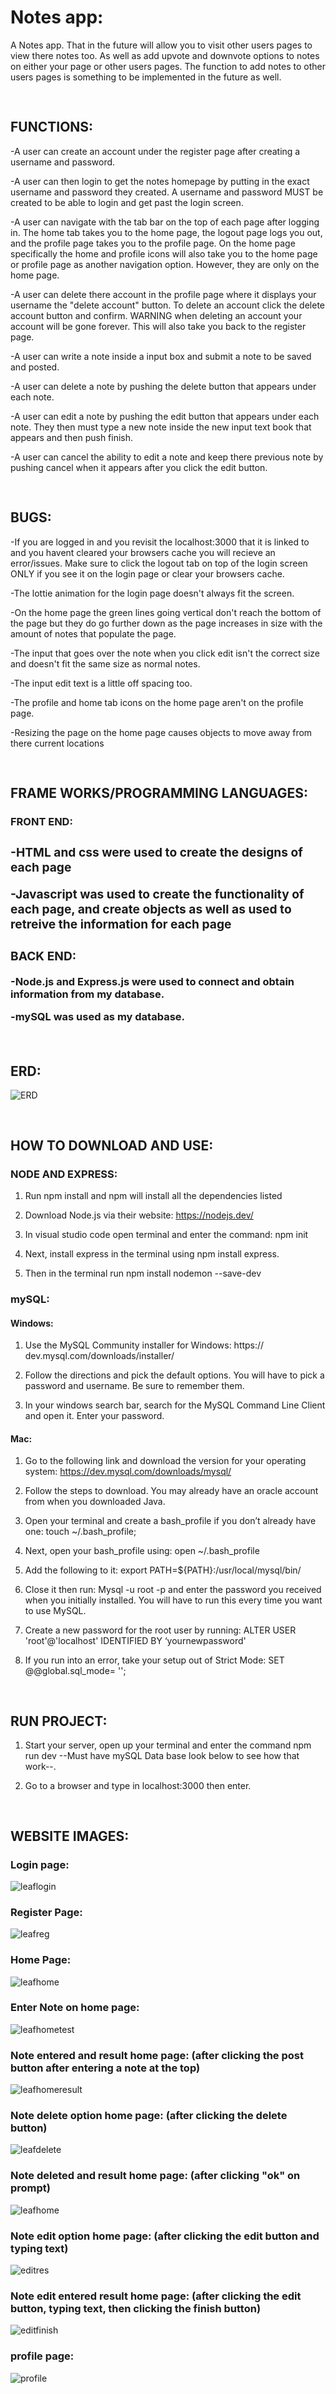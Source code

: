 ﻿
**<h1>Notes app:</h1>**

A Notes app. That in the future will allow you to visit other users pages to view there notes too. As well as add upvote and downvote options to notes on either your page or other users pages. The function to add notes to other users pages is something to be implemented in the future as well.

<pre>

</pre>

**<h2>FUNCTIONS:</h2>**

-A user can create an account under the register page after creating a username and password.

-A user can then login to get the notes homepage by putting in the exact username and password they created. A username and password MUST be created to be able to login and get past the login screen.

-A user can navigate with the tab bar on the top of each page after logging in. The home tab takes you to the home page, the logout page logs you out, and the profile page takes you to the profile page. On the home page specifically the home and profile icons will also take you to the home page or profile page as another navigation option. However, they are only on the home page.

-A user can delete there account in the profile page
where it displays your username the "delete account" button. To delete an account click the delete account button and confirm. WARNING when deleting an account your account will be gone forever. This will also take you back to the register page.

-A user can write a note inside a input box and submit a note to be saved and posted.

-A user can delete a note by pushing the delete button that appears under each note.

-A user can edit a note by pushing the edit button that appears under each note. They then must type a new note inside the new input text book that appears and then push finish.

-A user can cancel the ability to edit a note and keep there previous note by pushing cancel when it appears after you click the edit button.

<pre>

</pre>

**<h2>BUGS:</h2>**

-If you are logged in and you revisit the localhost:3000 that it is linked to and you havent cleared your browsers cache you will recieve an error/issues. Make sure to click the logout tab on top of the login screen ONLY if you see it on the login page or clear your browsers cache.

-The lottie animation for the login page doesn't always fit the screen.

-On the home page the green lines going vertical don't reach the bottom of the page but they do go further down as the page increases in size with the amount of notes that populate the page.

-The input that goes over the note when you click edit isn't the correct size and doesn't fit the same size as normal notes.

-The input edit text is a little off spacing too.

-The profile and home tab icons on the home page aren't on the profile page.

-Resizing the page on the home page causes objects to move away from there current locations

<pre>

</pre>

**<h2>FRAME WORKS/PROGRAMMING LANGUAGES:</h2>**

**<h3>FRONT END:<h3>**

-HTML and css were used to create the designs of each page

-Javascript was used to create the functionality of each page, and create objects as well as used to retreive the information for each page

**<h3>BACK END:</h3>**

-Node.js and Express.js were used to connect and obtain information from my database.

-mySQL was used as my database.

<pre>

</pre>

**<h2>ERD:</h2>**

![ERD](https://user-images.githubusercontent.com/77566307/168484555-8f56814c-563e-413c-8966-2725021e5458.png)

<pre>

</pre>

**<h2>HOW TO DOWNLOAD AND USE:</h2>**

**<h3>NODE AND EXPRESS:</h3>**

1. Run npm install and npm will install all the dependencies listed

2. Download Node.js via their website: https://nodejs.dev/

3. In visual studio code open terminal and enter the command: npm init

4. Next, install express in the terminal using npm install express.

5. Then in the terminal run npm install nodemon --save-dev

**<h3>mySQL:</h3>**

**<h4>Windows:</h4>**

1. Use the MySQL Community installer for Windows: https:// dev.mysql.com/downloads/installer/

2. Follow the directions and pick the default options. You will have to pick a password and username. Be sure to remember them.

3. In your windows search bar, search for the MySQL Command Line Client and open it. Enter your password.

**<h4>Mac:</h4>**

1. Go to the following link and download the version for your operating system: https://dev.mysql.com/downloads/mysql/

2. Follow the steps to download. You may already have an oracle account from when you downloaded Java.

3. Open your terminal and create a bash_profile if you don’t already have one: touch ~/.bash_profile;

4. Next, open your bash_profile using: open ~/.bash_profile

5. Add the following to it: export PATH=${PATH}:/usr/local/mysql/bin/

6. Close it then run: Mysql -u root -p and enter the password you received when you initially installed. You will have to run this every time you want to use MySQL.

7. Create a new password for the root user by running: ALTER USER 'root'@'localhost' IDENTIFIED BY ‘yournewpassword'

8. If you run into an error, take your setup out of Strict Mode: SET @@global.sql_mode= '';

<pre>

</pre>

**<h2>RUN PROJECT:</h2>**

1. Start your server, open up your terminal and enter the command npm run dev --Must have mySQL Data base look below to see how that work--.

2. Go to a browser and type in localhost:3000 then enter.

<pre>

</pre>

**<h2>WEBSITE IMAGES:</h2>**

<h3>Login page:</h3>

![leaflogin](https://user-images.githubusercontent.com/77566307/168485196-990e41a9-2334-49f4-9e3f-c16482249863.png)

<h3>Register Page:</h3>

![leafreg](https://user-images.githubusercontent.com/77566307/168485197-5b19307f-420e-44c8-9590-f0e4a6d3d872.png)

 <h3>Home Page:</h3>

![leafhome](https://user-images.githubusercontent.com/77566307/168485204-68cb139c-b954-47bb-9ff0-ae63f69eb3d0.png)

<h3>Enter Note on home page:</h3>

![leafhometest](https://user-images.githubusercontent.com/77566307/168485214-cf50a675-25fd-472e-805d-037a7e2aac53.png)

<h3>Note entered and result home page: (after clicking the post button after entering a note at the top)</h3>

![leafhomeresult](https://user-images.githubusercontent.com/77566307/168485218-04ce1af2-fbb9-49cc-af65-9f4a88e4a354.png)

<h3>Note delete option home page: (after clicking the delete button)</h3>

![leafdelete](https://user-images.githubusercontent.com/77566307/168485224-f660f5e4-24e4-4a40-8275-7a7aa3e80568.png)

<h3>Note deleted and result home page: (after clicking "ok" on prompt)</h3>

![leafhome](https://user-images.githubusercontent.com/77566307/168485232-a8eccb87-2cb8-4320-8062-997fe3415e8d.png)

<h3>Note edit option home page: (after clicking the edit button and typing text)</h3>

![editres](https://user-images.githubusercontent.com/77566307/168485242-d70bdab1-1831-4362-85d9-02bdd6089720.png)

<h3>Note edit entered result home page: (after clicking the edit button, typing text, then clicking the finish button)</h3>

![editfinish](https://user-images.githubusercontent.com/77566307/168485244-0c7d06a0-3fe3-404d-a949-a2f6dd28120f.png)

<h3>profile page:</h3>

![profile](https://user-images.githubusercontent.com/77566307/168485247-c39e4e13-c5f2-4cec-b0ff-119d9b992833.png)

